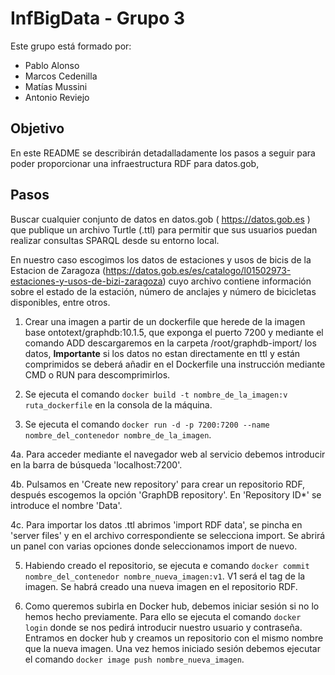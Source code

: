 # InfBigData - Grupo 3
Este grupo está formado por: 
*  Pablo Alonso
*  Marcos Cedenilla
*  Matías Mussini
*  Antonio Reviejo

## Objetivo

En este README se describirán detadalladamente los pasos a seguir para poder proporcionar una infraestructura RDF para datos.gob, 

## Pasos

Buscar cualquier conjunto de datos en datos.gob ( https://datos.gob.es ) que publique un archivo Turtle (.ttl) para permitir que sus usuarios puedan realizar consultas SPARQL desde su entorno local.

En nuestro caso escogimos los datos de estaciones y usos de bicis de la Estacion de Zaragoza (https://datos.gob.es/es/catalogo/l01502973-estaciones-y-usos-de-bizi-zaragoza) cuyo archivo contiene información sobre el estado de la estación, número de anclajes y número de bicicletas disponibles, entre otros.

1. Crear una imagen a partir de un dockerfile que herede de la imagen base ontotext/graphdb:10.1.5, que exponga el puerto 7200 y mediante el comando ADD descargaremos en la carpeta /root/graphdb-import/ los datos, **Importante** si los datos no estan directamente en ttl y están comprimidos se deberá añadir en el Dockerfile una instrucción mediante CMD o RUN para descomprimirlos.

2. Se ejecuta el comando ```docker build -t nombre_de_la_imagen:v ruta_dockerfile``` en la consola de la máquina.
 
3. Se ejecuta el comando ```docker run -d -p 7200:7200 --name nombre_del_contenedor nombre_de_la_imagen```.

4a. Para acceder mediante el  navegador web al servicio debemos introducir en la barra de búsqueda 'localhost:7200'.  

4b. Pulsamos en 'Create new repository' para crear un repositorio RDF, después escogemos la opción 'GraphDB repository'. En 'Repository ID*' se introduce el nombre 'Data'. 

4c. Para importar los datos .ttl abrimos 'import RDF data', se pincha en 'server files' y en el archivo correspondiente se selecciona import. Se abrirá un panel con varias opciones donde seleccionamos import de nuevo.

5. Habiendo creado el repositorio, se ejecuta e comando ```docker commit nombre_del_contenedor nombre_nueva_imagen:v1```. V1 será el tag de la imagen. Se habrá creado una nueva imagen en el repositorio RDF.

6. Como queremos subirla en Docker hub, debemos iniciar sesión si no lo hemos hecho previamente. Para ello se ejecuta el comando ```docker login``` donde se nos pedirá introducir nuestro usuario y contraseña. Entramos en docker hub y creamos un repositorio con el mismo nombre que la nueva imagen. Una vez hemos iniciado sesión debemos ejecutar el comando ```docker image push nombre_nueva_imagen```. 
   

